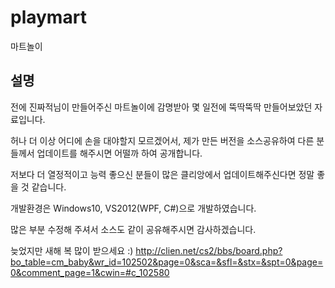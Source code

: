 # playmart
마트놀이

## 설명

전에 진짜적님이 만들어주신 마트놀이에 감명받아 
몇 일전에 뚝딱뚝딱 만들어보았던 자료입니다. 
 
허나 더 이상 어디에 손을 대야할지 모르겠어서, 
제가 만든 버전을 소스공유하여 다른 분들께서 업데이트를 해주시면 어떨까 하여 공개합니다. 
 
저보다 더 열정적이고 능력 좋으신 분들이 많은 클리앙에서 
업데이트해주신다면 정말 좋을 것 같습니다. 
 
개발환경은 Windows10, VS2012(WPF, C#)으로 개발하였습니다. 
 
많은 부분 수정해 주셔서 소스도 같이 공유해주시면 감사하겠습니다. 
  
늦었지만 새해 복 많이 받으세요 :)
http://clien.net/cs2/bbs/board.php?bo_table=cm_baby&wr_id=102502&page=0&sca=&sfl=&stx=&spt=0&page=0&comment_page=1&cwin=#c_102580